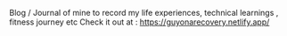 Blog / Journal of mine to record my life experiences, technical learnings , fitness journey etc
Check it out at : https://guyonarecovery.netlify.app/
